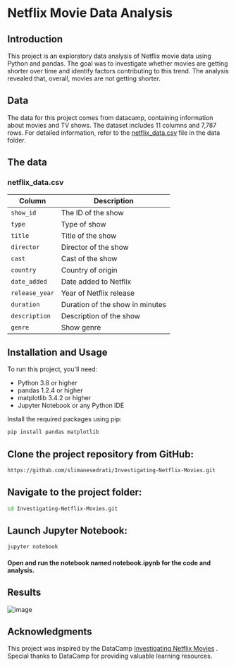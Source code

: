 # Netflix Movie Data Analysis

## Introduction
This project is an exploratory data analysis of Netflix movie data using Python and pandas. The goal was to investigate whether movies are getting shorter over time and identify factors contributing to this trend. The analysis revealed that, overall, movies are not getting shorter.

## Data
The data for this project comes from datacamp, containing information about movies and TV shows. The dataset includes 11 columns and 7,787 rows. For detailed information, refer to the [netflix_data.csv](netflix_data.csv) file in the data folder.

## The data
### **netflix_data.csv**
| Column | Description |
|--------|-------------|
| `show_id` | The ID of the show |
| `type` | Type of show |
| `title` | Title of the show |
| `director` | Director of the show |
| `cast` | Cast of the show |
| `country` | Country of origin |
| `date_added` | Date added to Netflix |
| `release_year` | Year of Netflix release |
| `duration` | Duration of the show in minutes |
| `description` | Description of the show |
| `genre` | Show genre |

## Installation and Usage
To run this project, you'll need:

- Python 3.8 or higher
- pandas 1.2.4 or higher
- matplotlib 3.4.2 or higher
- Jupyter Notebook or any Python IDE

Install the required packages using pip:
```bash
pip install pandas matplotlib
```
## Clone the project repository from GitHub:
```bash
https://github.com/slimanesedrati/Investigating-Netflix-Movies.git
```
## Navigate to the project folder:
```bash
cd Investigating-Netflix-Movies.git
```
## Launch Jupyter Notebook:
```bash
jupyter notebook
```
#### Open and run the notebook named notebook.ipynb for the code and analysis.

## Results
![image](https://github.com/slimanesedrati/Investigating-Netflix-Movies/assets/80587317/2002e892-e4d7-4de7-af8c-b6662dc42578)

## Acknowledgments
This project was inspired by the DataCamp [Investigating Netflix Movies](https://app.datacamp.com/learn/projects/investigating_netflix/guided/Python) . Special thanks to DataCamp for providing valuable learning resources.

